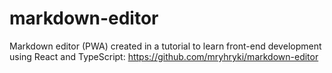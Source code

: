 # markdown-editor

Markdown editor (PWA) created in a tutorial to learn front-end development using React and TypeScript: https://github.com/mryhryki/markdown-editor